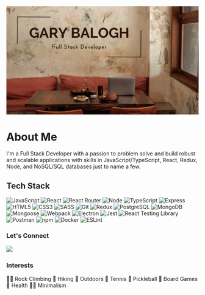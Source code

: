 <img src="https://github.com/GaryB93/GaryB93/blob/main/Gary%20Balogh.png">

# About Me
I'm a Full Stack Developer with a passion to problem solve and build robust and scalable applications with skills in JavaScript/TypeScript, React, Redux, Node, and NoSQL/SQL databases just to name a few.

## Tech Stack
![JavaScript](https://img.shields.io/badge/JavaScript-F7DF1E.svg?style=for-the-badge&logo=JavaScript&logoColor=black)
![React](https://img.shields.io/badge/React-61DAFB.svg?style=for-the-badge&logo=React&logoColor=black)
![React Router](https://img.shields.io/badge/React%20Router-CA4245.svg?style=for-the-badge&logo=React-Router&logoColor=white)
![Node](https://img.shields.io/badge/Node.js-339933.svg?style=for-the-badge&logo=nodedotjs&logoColor=white)
![TypeScript](https://img.shields.io/badge/TypeScript-3178C6.svg?style=for-the-badge&logo=TypeScript&logoColor=white)
![Express](https://img.shields.io/badge/Express-000000.svg?style=for-the-badge&logo=Express&logoColor=white)
![HTML5](https://img.shields.io/badge/HTML5-E34F26.svg?style=for-the-badge&logo=HTML5&logoColor=white)
![CSS3](https://img.shields.io/badge/CSS3-1572B6.svg?style=for-the-badge&logo=CSS3&logoColor=white)
![SASS](https://img.shields.io/badge/Sass-CC6699.svg?style=for-the-badge&logo=Sass&logoColor=white)
![Git](https://img.shields.io/badge/Git-F05032.svg?style=for-the-badge&logo=Git&logoColor=white)
![Redux](https://img.shields.io/badge/Redux-764ABC.svg?style=for-the-badge&logo=Redux&logoColor=white)
![PostgreSQL](https://img.shields.io/badge/PostgreSQL-4169E1.svg?style=for-the-badge&logo=PostgreSQL&logoColor=white)
![MongoDB](https://img.shields.io/badge/MongoDB-47A248.svg?style=for-the-badge&logo=MongoDB&logoColor=white)
![Mongoose](https://img.shields.io/badge/Mongoose-880000.svg?style=for-the-badge&logo=Mongoose&logoColor=white)
![Webpack](https://img.shields.io/badge/Webpack-8DD6F9.svg?style=for-the-badge&logo=Webpack&logoColor=black)
![Electron](https://img.shields.io/badge/Electron-47848F.svg?style=for-the-badge&logo=Electron&logoColor=white)
![Jest](https://img.shields.io/badge/Jest-C21325.svg?style=for-the-badge&logo=Jest&logoColor=white)
![React Testing Library](https://img.shields.io/badge/Testing%20Library-E33332.svg?style=for-the-badge&logo=Testing-Library&logoColor=white)
![Postman](https://img.shields.io/badge/Postman-FF6C37.svg?style=for-the-badge&logo=Postman&logoColor=white)
![npm](https://img.shields.io/badge/npm-CB3837.svg?style=for-the-badge&logo=npm&logoColor=white)
![Docker](https://img.shields.io/badge/Docker-2496ED.svg?style=for-the-badge&logo=Docker&logoColor=white)
![ESLint](https://img.shields.io/badge/ESLint-4B32C3.svg?style=for-the-badge&logo=ESLint&logoColor=white)

### Let's Connect
<a href='https://www.linkedin.com/in/garybalogh/'><img src='https://img.shields.io/badge/LinkedIn-0A66C2.svg?style=for-the-badge&logo=LinkedIn&logoColor=white'></a>

### Interests
🧗‍♂️ Rock Climbing
🥾 Hiking
🌳 Outdoors
🎾 Tennis
🏓 Pickleball
🎲 Board Games
🥗 Health
🧘‍♂️ Minimalism
